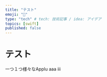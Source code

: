 ```yaml
---
title: "テスト"
emoji: "👏"
type: "tech" # tech: 技術記事 / idea: アイデア
topics: [swift]
published: false
---
```

# テスト
一つ１つ様々なApplu
aaa
iii